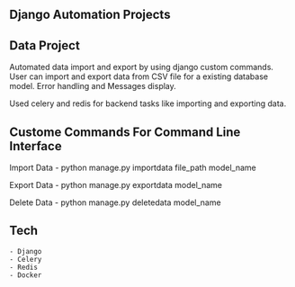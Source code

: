 ## Django Automation Projects

## Data Project 
Automated data import and export by using django custom commands.
User can import and export data from CSV file for a existing database model.
Error handling and Messages display.

Used celery and redis for backend tasks like importing and exporting data. 


## Custome Commands For Command Line Interface
Import Data
    - python manage.py importdata file_path model_name

Export Data
    - python manage.py exportdata model_name

Delete Data
    - python manage.py deletedata model_name
    
    
## Tech
    - Django
    - Celery  
    - Redis
    - Docker
   